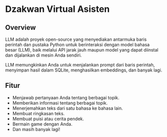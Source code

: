 # Dzakwan Virtual Asisten

## Overview

LLM adalah proyek open-source yang menyediakan antarmuka baris perintah dan pustaka Python untuk berinteraksi dengan model bahasa besar (LLM), baik melalui API jarak jauh maupun model yang dapat diinstal dan dijalankan di mesin Anda sendiri.

LLM memungkinkan Anda untuk menjalankan prompt dari baris perintah, menyimpan hasil dalam SQLite, menghasilkan embeddings, dan banyak lagi.

## Fitur

- Menjawab pertanyaan Anda tentang berbagai topik.
- Memberikan informasi tentang berbagai topik.
- Menerjemahkan teks dari satu bahasa ke bahasa lain.
- Membuat ringkasan teks.
- Membuat puisi atau cerita pendek.
- Bermain game dengan Anda.
- Dan masih banyak lagi!
